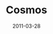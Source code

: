 ---
layout: music 
title: "Cosmos"
series: "The Story"
date: 2011-03-28 
description: "We'll be starting at the beginning of the story-before the world began-and talking about what it means that God is eternal and holy."
audio: "http://s3.amazonaws.com/crossroadsaudiomessages/thestory01.mp3"
audio-duration: "47:44"
src: "http://www.crossroads.net/players/media/mediumHz/TheStory_190x110.jpg"
---